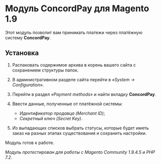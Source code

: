# Модуль ConcordPay для Magento 1.9

Этот модуль позволит вам принимать платежи через платёжную систему **ConcordPay**.

## Установка

1. Распаковать содержимое архива в корень вашего сайта с сохранением структуры папок.

2. В административном разделе сайта перейти в *«System -> Configuration»*.

3. Перейти в раздел *«Payment methods»* и найти вкладку **ConcordPay**.

4. Ввести данные, полученные от платёжной системы:
   - *Идентификатор продавца (Merchant ID)*;
   - *Секретный ключ (Secret Key)*.

5. Из выпадающих списков выбрать статусы, которые будет иметь заказ на разных этапах существования и сохранить настройки.

Модуль готов к работе.

*Модуль протестирован для работы с Magento Community 1.9.4.5 и PHP 7.2*.